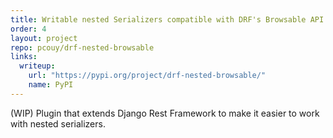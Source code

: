 ```yaml
---
title: Writable nested Serializers compatible with DRF's Browsable API
order: 4
layout: project
repo: pcouy/drf-nested-browsable
links:
  writeup:
    url: "https://pypi.org/project/drf-nested-browsable/"
    name: PyPI
---
```


(WIP) Plugin that extends Django Rest Framework to make it easier to work with nested serializers.
